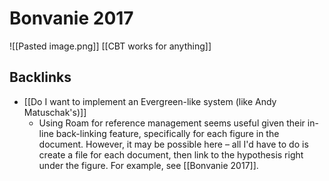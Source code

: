 # Bonvanie 2017
![[Pasted image.png]]
[[CBT works for anything]]

## Backlinks
* [[Do I want to implement an Evergreen-like system (like Andy Matuschak's)]]
	* Using Roam for reference management seems useful given their in-line back-linking feature, specifically for each figure in the document. However, it may be possible here – all I'd have to do is create a file for each document, then link to the hypothesis right under the figure. For example, see [[Bonvanie 2017]].

<!-- #Life -->

<!-- {BearID:00445084-D15E-4701-9CA0-31C93B5A282F-15756-000013034208A156} -->
